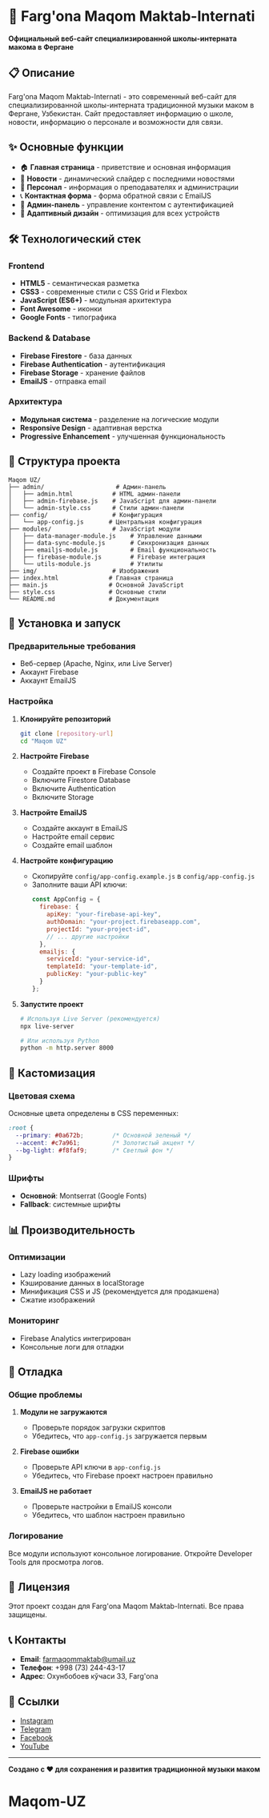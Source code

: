 # 🎵 Farg'ona Maqom Maktab-Internati

**Официальный веб-сайт специализированной школы-интерната макома в Фергане**

## 📋 Описание

Farg'ona Maqom Maktab-Internati - это современный веб-сайт для специализированной школы-интерната традиционной музыки маком в Фергане, Узбекистан. Сайт предоставляет информацию о школе, новости, информацию о персонале и возможности для связи.

## ✨ Основные функции

- 🏠 **Главная страница** - приветствие и основная информация
- 📰 **Новости** - динамический слайдер с последними новостями
- 👥 **Персонал** - информация о преподавателях и администрации
- 📞 **Контактная форма** - форма обратной связи с EmailJS
- 🔐 **Админ-панель** - управление контентом с аутентификацией
- 📱 **Адаптивный дизайн** - оптимизация для всех устройств

## 🛠️ Технологический стек

### Frontend
- **HTML5** - семантическая разметка
- **CSS3** - современные стили с CSS Grid и Flexbox
- **JavaScript (ES6+)** - модульная архитектура
- **Font Awesome** - иконки
- **Google Fonts** - типографика

### Backend & Database
- **Firebase Firestore** - база данных
- **Firebase Authentication** - аутентификация
- **Firebase Storage** - хранение файлов
- **EmailJS** - отправка email

### Архитектура
- **Модульная система** - разделение на логические модули
- **Responsive Design** - адаптивная верстка
- **Progressive Enhancement** - улучшенная функциональность

## 📁 Структура проекта

```
Maqom UZ/
├── admin/                    # Админ-панель
│   ├── admin.html           # HTML админ-панели
│   ├── admin-firebase.js    # JavaScript для админ-панели
│   └── admin-style.css      # Стили админ-панели
├── config/                  # Конфигурация
│   └── app-config.js       # Центральная конфигурация
├── modules/                 # JavaScript модули
│   ├── data-manager-module.js    # Управление данными
│   ├── data-sync-module.js       # Синхронизация данных
│   ├── emailjs-module.js         # Email функциональность
│   ├── firebase-module.js        # Firebase интеграция
│   └── utils-module.js           # Утилиты
├── img/                     # Изображения
├── index.html              # Главная страница
├── main.js                 # Основной JavaScript
├── style.css               # Основные стили
└── README.md               # Документация
```

## 🚀 Установка и запуск

### Предварительные требования
- Веб-сервер (Apache, Nginx, или Live Server)
- Аккаунт Firebase
- Аккаунт EmailJS

### Настройка

1. **Клонируйте репозиторий**
   ```bash
   git clone [repository-url]
   cd "Maqom UZ"
   ```

2. **Настройте Firebase**
   - Создайте проект в Firebase Console
   - Включите Firestore Database
   - Включите Authentication
   - Включите Storage

3. **Настройте EmailJS**
   - Создайте аккаунт в EmailJS
   - Настройте email сервис
   - Создайте email шаблон

4. **Настройте конфигурацию**
   - Скопируйте `config/app-config.example.js` в `config/app-config.js`
   - Заполните ваши API ключи:
     ```javascript
     const AppConfig = {
       firebase: {
         apiKey: "your-firebase-api-key",
         authDomain: "your-project.firebaseapp.com",
         projectId: "your-project-id",
         // ... другие настройки
       },
       emailjs: {
         serviceId: "your-service-id",
         templateId: "your-template-id",
         publicKey: "your-public-key"
       }
     };
     ```

5. **Запустите проект**
   ```bash
   # Используя Live Server (рекомендуется)
   npx live-server
   
   # Или используя Python
   python -m http.server 8000
   ```

## 🎨 Кастомизация

### Цветовая схема
Основные цвета определены в CSS переменных:
```css
:root {
  --primary: #0a672b;        /* Основной зеленый */
  --accent: #c7a961;         /* Золотистый акцент */
  --bg-light: #f8faf9;       /* Светлый фон */
}
```

### Шрифты
- **Основной**: Montserrat (Google Fonts)
- **Fallback**: системные шрифты

## 📊 Производительность

### Оптимизации
- Lazy loading изображений
- Кэширование данных в localStorage
- Минификация CSS и JS (рекомендуется для продакшена)
- Сжатие изображений

### Мониторинг
- Firebase Analytics интегрирован
- Консольные логи для отладки

## 🐛 Отладка

### Общие проблемы
1. **Модули не загружаются**
   - Проверьте порядок загрузки скриптов
   - Убедитесь, что `app-config.js` загружается первым

2. **Firebase ошибки**
   - Проверьте API ключи в `app-config.js`
   - Убедитесь, что Firebase проект настроен правильно

3. **EmailJS не работает**
   - Проверьте настройки в EmailJS консоли
   - Убедитесь, что шаблон настроен правильно

### Логирование
Все модули используют консольное логирование. Откройте Developer Tools для просмотра логов.

## 📄 Лицензия

Этот проект создан для Farg'ona Maqom Maktab-Internati. Все права защищены.

## 📞 Контакты

- **Email**: farmaqommaktab@umail.uz
- **Телефон**: +998 (73) 244-43-17
- **Адрес**: Охунбобоев кўчаси 33, Farg'ona

## 🔗 Ссылки

- [Instagram](https://www.instagram.com/fargona_maqom_maktabi/)
- [Telegram](https://t.me/fargonamaqom)
- [Facebook](https://www.facebook.com/groups/1024253032296860/)
- [YouTube](https://www.youtube.com/@Fargona_Maqom_Maktabi)

---

**Создано с ❤️ для сохранения и развития традиционной музыки маком**
# Maqom-UZ
